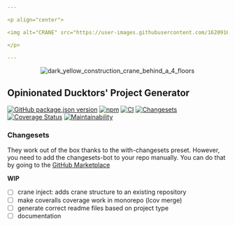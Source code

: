 ```yaml
---

<p align="center">

<img alt="CRANE" src="https://user-images.githubusercontent.com/1620916/216647705-9c77a573-fdf0-4f64-8210-ea4c9f6632b3.png">

</p>

---
```


<p align="center">

<img alt="dark_yellow_construction_crane_behind_a_4_floors" src="https://user-images.githubusercontent.com/1620916/216647259-7d9bafdc-e1ad-4e18-9699-206dcfe2f9db.png">

</p>


## Opinionated Ducktors' Project Generator
[![GitHub package.json version](https://img.shields.io/github/package-json/v/ducktors/crane)](https://github.com/ducktors/crane/releases) [![npm](https://img.shields.io/npm/dt/create-crane)](https://www.npmjs.com/package/create-crane) [![CI](https://github.com/ducktors/crane/actions/workflows/ci.yml/badge.svg)](https://github.com/ducktors/crane/actions/workflows/ci.yml) [![Changesets](https://github.com/ducktors/crane/actions/workflows/changesets.yml/badge.svg)](https://github.com/ducktors/crane/actions/workflows/changesets.yml) [![Coverage Status](https://coveralls.io/repos/github/ducktors/crane/badge.svg?branch=add-coveralls)](https://coveralls.io/github/ducktors/crane?branch=add-coveralls) [![Maintainability](https://api.codeclimate.com/v1/badges/1e471aa8892490e48feb/maintainability)](https://codeclimate.com/github/ducktors/crane/maintainability)


### Changesets
They work out of the box thanks to the with-changesets preset. However, you need to add the changesets-bot to your repo manually. You can do that by going to the [GitHub Marketplace](https://github.com/apps/changeset-bot)

__WIP__
- [ ] crane inject: adds crane structure to an existing repository
- [ ] make coveralls coverage work in monorepo (lcov merge)
- [ ] generate correct readme files based on project type
- [ ] documentation
